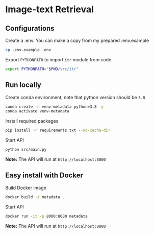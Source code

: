 # Image-text Retrieval

## Configurations

Create a .env. You can make a copy from my prepared .env.example

```bash
cp .env.example .env
```

Export `PYTHONPATH` to import `itr` module from code

```bash
export PYTHONPATH="$PWD/src/itr"
```

## Run locally

Create conda environment, note that python version should be `3.8`

```bash
conda create -n venv-metadata python=3.8 -y
conda activate venv-metadata
```

Install required packages

```bash
pip install -r requirements.txt --no-cache-dir
```

Start API

```bash
python src/main.py
```

**Note:** The API will run at `http://localhost:8000`

## Easy install with Docker

Build Docker image

```bash
docker build -t metadata .
```

Start API

```bash
docker run -it -p 8000:8000 metadata
```

**Note:** The API will run at `http://localhost:8000`
